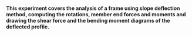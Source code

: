 #### This experiment covers the analysis of a frame using slope deflection method, computing the rotations, member end forces and moments and drawing the shear force and the bending moment diagrams of the deflected profile.